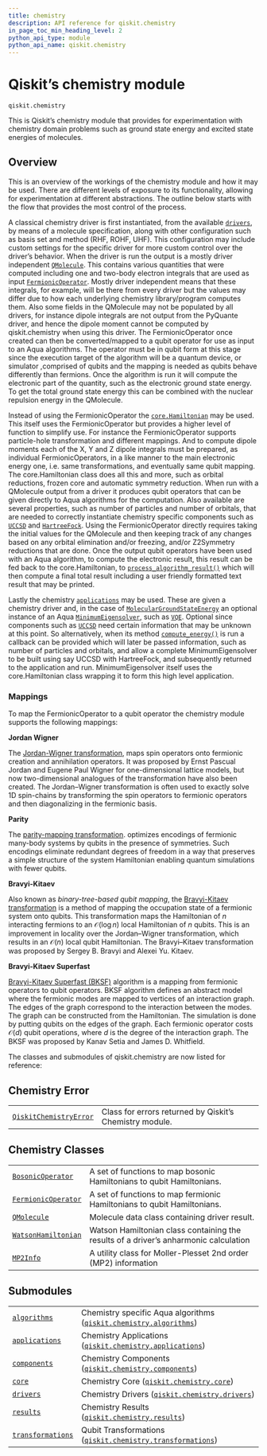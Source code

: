 ```yaml
---
title: chemistry
description: API reference for qiskit.chemistry
in_page_toc_min_heading_level: 2
python_api_type: module
python_api_name: qiskit.chemistry
---
```


<span id="module-qiskit.chemistry" />

<span id="qiskit-chemistry" />

<span id="qiskit-s-chemistry-module-qiskit-chemistry" />

# Qiskit’s chemistry module

<span id="module-qiskit.chemistry" />

`qiskit.chemistry`

This is Qiskit’s chemistry module that provides for experimentation with chemistry domain problems such as ground state energy and excited state energies of molecules.

## Overview

This is an overview of the workings of the chemistry module and how it may be used. There are different levels of exposure to its functionality, allowing for experimentation at different abstractions. The outline below starts with the flow that provides the most control of the process.

A classical chemistry driver is first instantiated, from the available [`drivers`](qiskit.chemistry.drivers#module-qiskit.chemistry.drivers "qiskit.chemistry.drivers"), by means of a molecule specification, along with other configuration such as basis set and method (RHF, ROHF, UHF). This configuration may include custom settings for the specific driver for more custom control over the driver’s behavior. When the driver is run the output is a mostly driver independent [`QMolecule`](qiskit.chemistry.QMolecule "qiskit.chemistry.QMolecule"). This contains various quantities that were computed including one and two-body electron integrals that are used as input [`FermionicOperator`](qiskit.chemistry.FermionicOperator "qiskit.chemistry.FermionicOperator"). Mostly driver independent means that these integrals, for example, will be there from every driver but the values may differ due to how each underlying chemistry library/program computes them. Also some fields in the QMolecule may not be populated by all drivers, for instance dipole integrals are not output from the PyQuante driver, and hence the dipole moment cannot be computed by qiskit.chemistry when using this driver. The FermionicOperator once created can then be converted/mapped to a qubit operator for use as input to an Aqua algorithms. The operator must be in qubit form at this stage since the execution target of the algorithm will be a quantum device, or simulator ,comprised of qubits and the mapping is needed as qubits behave differently than fermions. Once the algorithm is run it will compute the electronic part of the quantity, such as the electronic ground state energy. To get the total ground state energy this can be combined with the nuclear repulsion energy in the QMolecule.

Instead of using the FermionicOperator the [`core.Hamiltonian`](qiskit.chemistry.core.Hamiltonian "qiskit.chemistry.core.Hamiltonian") may be used. This itself uses the FermionicOperator but provides a higher level of function to simplify use. For instance the FermionicOperator supports particle-hole transformation and different mappings. And to compute dipole moments each of the X, Y and Z dipole integrals must be prepared, as individual FermionicOperators, in a like manner to the main electronic energy one, i.e. same transformations, and eventually same qubit mapping. The core.Hamiltonian class does all this and more, such as orbital reductions, frozen core and automatic symmetry reduction. When run with a QMolecule output from a driver it produces qubit operators that can be given directly to Aqua algorithms for the computation. Also available are several properties, such as number of particles and number of orbitals, that are needed to correctly instantiate chemistry specific components such as [`UCCSD`](qiskit.chemistry.components.variational_forms.UCCSD "qiskit.chemistry.components.variational_forms.UCCSD") and [`HartreeFock`](qiskit.chemistry.components.initial_states.HartreeFock "qiskit.chemistry.components.initial_states.HartreeFock"). Using the FermionicOperator directly requires taking the initial values for the QMolecule and then keeping track of any changes based on any orbital elimination and/or freezing, and/or Z2Symmetry reductions that are done. Once the output qubit operators have been used with an Aqua algorithm, to compute the electronic result, this result can be fed back to the core.Hamiltonian, to [`process_algorithm_result()`](qiskit.chemistry.core.Hamiltonian#process_algorithm_result "qiskit.chemistry.core.Hamiltonian.process_algorithm_result") which will then compute a final total result including a user friendly formatted text result that may be printed.

Lastly the chemistry [`applications`](qiskit.chemistry.applications#module-qiskit.chemistry.applications "qiskit.chemistry.applications") may be used. These are given a chemistry driver and, in the case of [`MolecularGroundStateEnergy`](qiskit.chemistry.applications.MolecularGroundStateEnergy "qiskit.chemistry.applications.MolecularGroundStateEnergy") an optional instance of an Aqua [`MinimumEigensolver`](qiskit.aqua.algorithms.MinimumEigensolver "qiskit.aqua.algorithms.MinimumEigensolver"), such as [`VQE`](qiskit.aqua.algorithms.VQE "qiskit.aqua.algorithms.VQE"). Optional since components such as [`UCCSD`](qiskit.chemistry.components.variational_forms.UCCSD "qiskit.chemistry.components.variational_forms.UCCSD") need certain information that may be unknown at this point. So alternatively, when its method [`compute_energy()`](qiskit.chemistry.applications.MolecularGroundStateEnergy#compute_energy "qiskit.chemistry.applications.MolecularGroundStateEnergy.compute_energy") is run a callback can be provided which will later be passed information, such as number of particles and orbitals, and allow a complete MinimumEigensolver to be built using say UCCSD with HartreeFock, and subsequently returned to the application and run. MinimumEigensolver itself uses the core.Hamiltonian class wrapping it to form this high level application.

### Mappings

To map the FermionicOperator to a qubit operator the chemistry module supports the following mappings:

**Jordan Wigner**

The [Jordan-Wigner transformation](https://rd.springer.com/article/10.1007%2FBF01331938), maps spin operators onto fermionic creation and annihilation operators. It was proposed by Ernst Pascual Jordan and Eugene Paul Wigner for one-dimensional lattice models, but now two-dimensional analogues of the transformation have also been created. The Jordan–Wigner transformation is often used to exactly solve 1D spin-chains by transforming the spin operators to fermionic operators and then diagonalizing in the fermionic basis.

**Parity**

The [parity-mapping transformation](https://arxiv.org/abs/1701.08213). optimizes encodings of fermionic many-body systems by qubits in the presence of symmetries. Such encodings eliminate redundant degrees of freedom in a way that preserves a simple structure of the system Hamiltonian enabling quantum simulations with fewer qubits.

**Bravyi-Kitaev**

Also known as *binary-tree-based qubit mapping*, the [Bravyi-Kitaev transformation](https://www.sciencedirect.com/science/article/pii/S0003491602962548) is a method of mapping the occupation state of a fermionic system onto qubits. This transformation maps the Hamiltonian of $n$ interacting fermions to an $\mathcal{O}(\log n)$ local Hamiltonian of $n$ qubits. This is an improvement in locality over the Jordan–Wigner transformation, which results in an $\mathcal{O}(n)$ local qubit Hamiltonian. The Bravyi–Kitaev transformation was proposed by Sergey B. Bravyi and Alexei Yu. Kitaev.

**Bravyi-Kitaev Superfast**

[Bravyi-Kitaev Superfast (BKSF)](https://aip.scitation.org/doi/10.1063/1.5019371) algorithm is a mapping from fermionic operators to qubit operators. BKSF algorithm defines an abstract model where the fermionic modes are mapped to vertices of an interaction graph. The edges of the graph correspond to the interaction between the modes. The graph can be constructed from the Hamiltonian. The simulation is done by putting qubits on the edges of the graph. Each fermionic operator costs $\mathcal{O}(d)$ qubit operations, where $d$ is the degree of the interaction graph. The BKSF was proposed by Kanav Setia and James D. Whitfield.

The classes and submodules of qiskit.chemistry are now listed for reference:

## Chemistry Error

|                                                                                                         |                                                         |
| ------------------------------------------------------------------------------------------------------- | ------------------------------------------------------- |
| [`QiskitChemistryError`](qiskit.chemistry.QiskitChemistryError "qiskit.chemistry.QiskitChemistryError") | Class for errors returned by Qiskit’s Chemistry module. |

## Chemistry Classes

|                                                                                                |                                                                                      |
| ---------------------------------------------------------------------------------------------- | ------------------------------------------------------------------------------------ |
| [`BosonicOperator`](qiskit.chemistry.BosonicOperator "qiskit.chemistry.BosonicOperator")       | A set of functions to map bosonic Hamiltonians to qubit Hamiltonians.                |
| [`FermionicOperator`](qiskit.chemistry.FermionicOperator "qiskit.chemistry.FermionicOperator") | A set of functions to map fermionic Hamiltonians to qubit Hamiltonians.              |
| [`QMolecule`](qiskit.chemistry.QMolecule "qiskit.chemistry.QMolecule")                         | Molecule data class containing driver result.                                        |
| [`WatsonHamiltonian`](qiskit.chemistry.WatsonHamiltonian "qiskit.chemistry.WatsonHamiltonian") | Watson Hamiltonian class containing the results of a driver’s anharmonic calculation |
| [`MP2Info`](qiskit.chemistry.MP2Info "qiskit.chemistry.MP2Info")                               | A utility class for Moller-Plesset 2nd order (MP2) information                       |

## Submodules

|                                                                                                                                  |                                                                                                                                                                           |
| -------------------------------------------------------------------------------------------------------------------------------- | ------------------------------------------------------------------------------------------------------------------------------------------------------------------------- |
| [`algorithms`](qiskit.chemistry.algorithms#module-qiskit.chemistry.algorithms "qiskit.chemistry.algorithms")                     | Chemistry specific Aqua algorithms ([`qiskit.chemistry.algorithms`](qiskit.chemistry.algorithms#module-qiskit.chemistry.algorithms "qiskit.chemistry.algorithms"))        |
| [`applications`](qiskit.chemistry.applications#module-qiskit.chemistry.applications "qiskit.chemistry.applications")             | Chemistry Applications ([`qiskit.chemistry.applications`](qiskit.chemistry.applications#module-qiskit.chemistry.applications "qiskit.chemistry.applications"))            |
| [`components`](qiskit.chemistry.components#module-qiskit.chemistry.components "qiskit.chemistry.components")                     | Chemistry Components ([`qiskit.chemistry.components`](qiskit.chemistry.components#module-qiskit.chemistry.components "qiskit.chemistry.components"))                      |
| [`core`](qiskit.chemistry.core#module-qiskit.chemistry.core "qiskit.chemistry.core")                                             | Chemistry Core ([`qiskit.chemistry.core`](qiskit.chemistry.core#module-qiskit.chemistry.core "qiskit.chemistry.core"))                                                    |
| [`drivers`](qiskit.chemistry.drivers#module-qiskit.chemistry.drivers "qiskit.chemistry.drivers")                                 | Chemistry Drivers ([`qiskit.chemistry.drivers`](qiskit.chemistry.drivers#module-qiskit.chemistry.drivers "qiskit.chemistry.drivers"))                                     |
| [`results`](qiskit.chemistry.results#module-qiskit.chemistry.results "qiskit.chemistry.results")                                 | Chemistry Results ([`qiskit.chemistry.results`](qiskit.chemistry.results#module-qiskit.chemistry.results "qiskit.chemistry.results"))                                     |
| [`transformations`](qiskit.chemistry.transformations#module-qiskit.chemistry.transformations "qiskit.chemistry.transformations") | Qubit Transformations ([`qiskit.chemistry.transformations`](qiskit.chemistry.transformations#module-qiskit.chemistry.transformations "qiskit.chemistry.transformations")) |

